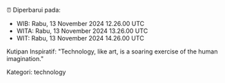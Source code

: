 ⏰ Diperbarui pada:
- WIB: Rabu, 13 November 2024 12.26.00 UTC
- WITA: Rabu, 13 November 2024 13.26.00 UTC
- WIT: Rabu, 13 November 2024 14.26.00 UTC

Kutipan Inspiratif:
"Technology, like art, is a soaring exercise of the human imagination."


Kategori: technology

